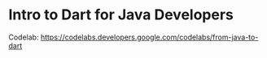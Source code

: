 # Intro to Dart for Java Developers

Codelab: <https://codelabs.developers.google.com/codelabs/from-java-to-dart>
